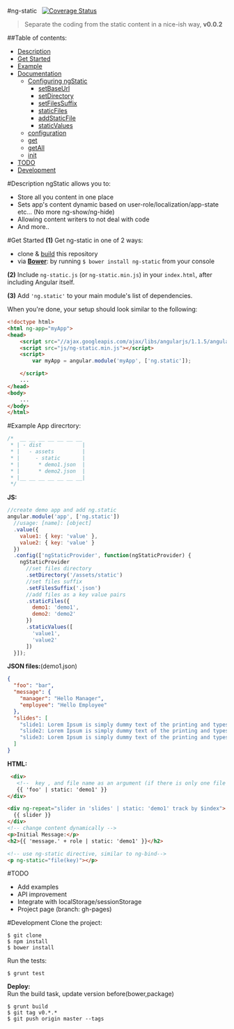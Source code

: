 #ng-static &nbsp; [![Coverage Status](https://coveralls.io/repos/a8m/ng-static/badge.png?branch=master)](https://coveralls.io/r/a8m/ng-static?branch=master)
>Separate the coding from the static content in a nice-ish way, **v0.0.2**

##Table of contents:
- [Description](#description)
- [Get Started](#get-started)
- [Example](#example)
- [Documentation](documentation)
  - [Configuring ngStatic](#configuring-ngstatic)
    - [setBaseUrl]()
    - [setDirectory]()
    - [setFilesSuffix]()
    - [staticFiles]()
    - [addStaticFile]()
    - [staticValues]()
  - [configuration]()
  - [get]()
  - [getAll]()
  - [init]()
- [TODO](#todo)
- [Development](#development)

#Description
ngStatic allows you to:</br>
- Store all you content in one place
- Sets app's content dynamic based on user-role/localization/app-state etc... (No more ng-show/ng-hide)
- Allowing content writers to not deal with code
- And more..

#Get Started
**(1)** Get ng-static in one of 2 ways:
  - clone & [build](#developing) this repository
  - via **[Bower](http://bower.io/)**: by running `$ bower install ng-static` from your console

**(2)** Include `ng-static.js` (or `ng-static.min.js`) in your `index.html`, after including Angular itself.

**(3)** Add `'ng.static'` to your main module's list of dependencies.

When you're done, your setup should look similar to the following:

```html
<!doctype html>
<html ng-app="myApp">
<head>
    <script src="//ajax.googleapis.com/ajax/libs/angularjs/1.1.5/angular.min.js"></script>
    <script src="js/ng-static.min.js"></script>
    <script>
        var myApp = angular.module('myApp', ['ng.static']);

    </script>
    ...
</head>
<body>
    ...
</body>
</html>
```
#Example
App direcrtory:
```js
/*  __ __ __ __ __ __ __
 * | - dist             |
 * |   - assets         |
 * |     - static       |
 * |      * demo1.json  |
 * |      * demo2.json  |
 * |__ __ __ __ __ __ __|
 */
```
**JS:**
```js
//create demo app and add ng.static
angular.module('app', ['ng.static'])
  //usage: [name]: [object]
  .value({
    value1: { key: 'value' },
    value2: { key: 'value' }
  })
  .config(['ngStaticProvider', function(ngStaticProvider) {
    ngStaticProvider
      //set files directory
      .setDirectory('/assets/static')
      //set files suffix
      .setFilesSuffix('.json')
      //add files as a key value pairs
      .staticFiles({
        demo1: 'demo1',
        demo2: 'demo2'
      })
      .staticValues([
        'value1',
        'value2'
      ])
  }]);
```
**JSON files:**(demo1.json)
```json
{
  "foo": "bar",
  "message": {
    "manager": "Hello Manager",
    "employee": "Hello Employee"
  },
  "slides": [
    "slide1: Lorem Ipsum is simply dummy text of the printing and typesetting industry.",
    "slide2: Lorem Ipsum is simply dummy text of the printing and typesetting industry.",
    "slide3: Lorem Ipsum is simply dummy text of the printing and typesetting industry."
  ]
}
```
**HTML:**
```html
 <div>
   <!--  key , and file name as an argument (if there is only one file use: {{ 'key' | static }} )-->
   {{ 'foo' | static: 'demo1' }}
</div>

<div ng-repeat="slider in 'slides' | static: 'demo1' track by $index">
  {{ slider }}
</div>
<!-- change content dynamically -->
<p>Initial Message:</p>
<h2>{{ 'message.' + role | static: 'demo1' }}</h2>

<!-- use ng-static directive, similar to ng-bind-->
<p ng-static="file(key)"></p>
```
#TODO
- Add examples
- API improvement
- Integrate with localStorage/sessionStorage
- Project page (branch: gh-pages)

#Development
Clone the project: <br/>
```
$ git clone 
$ npm install
$ bower install
```
Run the tests:
```
$ grunt test
```
**Deploy:**<br/>
Run the build task, update version before(bower,package)
```
$ grunt build
$ git tag v0.*.*
$ git push origin master --tags
